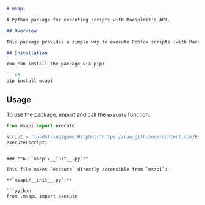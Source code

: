 ```markdown
# msapi

A Python package for executing scripts with Macsploit's API.

## Overview

This package provides a simple way to execute Roblox scripts (with Macsploit API) via a local server connection. It is designed to work with Roblox's Lua scripting language.

## Installation

You can install the package via pip:

```sh
pip install msapi
```

## Usage

To use the package, import and call the `execute` function:

```python
from msapi import execute

script = 'loadstring(game:HttpGet("https://raw.githubusercontent.com/EdgeIY/infiniteyield/master/source"))()'
execute(script)
```
```

### **6. `msapi/__init__.py`**

This file makes `execute` directly accessible from `msapi`:

**`msapi/__init__.py`:**

```python
from .msapi import execute
```
